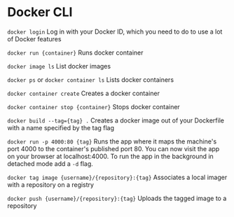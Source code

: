 # Docker CLI

`docker login` Log in with your Docker ID, which you need to do to use a lot of Docker features

`docker run {container}` Runs docker container

`docker image ls` List docker images

`docker ps` or `docker container ls` Lists docker containers

`docker container create` Creates a docker container

`docker container stop {container}` Stops docker container

`docker build --tag={tag} .` Creates a docker image out of your Dockerfile with a name specified by the tag flag

`docker run -p 4000:80 {tag}` Runs the app where it maps the machine's port 4000 to the container's published port 80. You can now visit the app on your browser at localhost:4000. To run the app in the background in detached mode add a `-d` flag.

`docker tag image {username}/{repository}:{tag}` Associates a local imager with a repository on a registry

`docker push {username}/{repository}:{tag}` Uploads the tagged image to a repository
